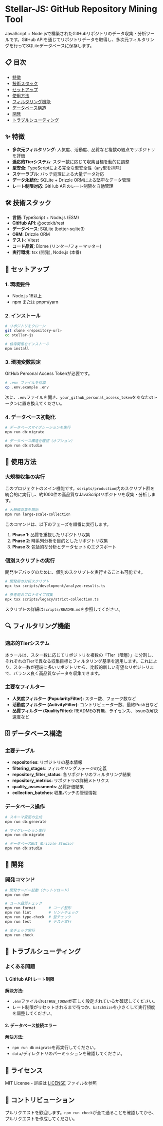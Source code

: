 # Stellar-JS: GitHub Repository Mining Tool

JavaScript + Node.jsで構築されたGitHubリポジトリのデータ収集・分析ツールです。GitHub APIを通じてリポジトリデータを取得し、多次元フィルタリングを行ってSQLiteデータベースに保存します。

## 📋 目次

- [特徴](#特徴)
- [技術スタック](#技術スタック)
- [セットアップ](#セットアップ)
- [使用方法](#使用方法)
- [フィルタリング機能](#フィルタリング機能)
- [データベース構造](#データベース構造)
- [開発](#開発)
- [トラブルシューティング](#トラブルシューティング)

## ✨ 特徴

- **多次元フィルタリング**: 人気度、活動度、品質など複数の観点でリポジトリを評価
- **適応的Tierシステム**: スター数に応じて収集目標を動的に調整
- **型安全**: TypeScriptによる完全な型安全性（`any`型を排除）
- **スケーラブル**: バッチ処理による大量データ対応
- **データ永続化**: SQLite + Drizzle ORMによる堅牢なデータ管理
- **レート制限対応**: GitHub APIのレート制限を自動管理

## 🛠 技術スタック

- **言語**: TypeScript + Node.js (ESM)
- **GitHub API**: @octokit/rest
- **データベース**: SQLite (better-sqlite3)
- **ORM**: Drizzle ORM
- **テスト**: Vitest
- **コード品質**: Biome (リンター/フォーマッター)
- **実行環境**: tsx (開発), Node.js (本番)

## 🚀 セットアップ

### 1. 環境要件

- Node.js 18以上
- npm または pnpm/yarn

### 2. インストール

```bash
# リポジトリをクローン
git clone <repository-url>
cd stellar-js

# 依存関係をインストール
npm install
```

### 3. 環境変数設定

GitHub Personal Access Tokenが必要です。

```bash
# .env ファイルを作成
cp .env.example .env
```
次に、`.env`ファイルを開き、`your_github_personal_access_token`をあなたのトークンに置き換えてください。

### 4. データベース初期化

```bash
# データベースマイグレーションを実行
npm run db:migrate

# データベース構造を確認（オプション）
npm run db:studio
```

## 📖 使用方法

### 大規模収集の実行

このプロジェクトのメイン機能です。`scripts/production`内のスクリプト群を統合的に実行し、約1000件の高品質なJavaScriptリポジトリを収集・分析します。

```bash
# 大規模収集を開始
npm run large-scale-collection
```

このコマンドは、以下のフェーズを順番に実行します。
1.  **Phase 1**: 品質を重視したリポジトリ収集
2.  **Phase 2**: 時系列分析を目的としたリポジトリ収集
3.  **Phase 3**: 包括的な分析とデータセットのエクスポート

### 個別スクリプトの実行

開発やデバッグのために、個別のスクリプトを実行することも可能です。

```bash
# 開発用の分析スクリプト
npx tsx scripts/development/analyze-results.ts

# 参考用のプロトタイプ収集
npx tsx scripts/legacy/strict-collection.ts
```
スクリプトの詳細は`scripts/README.md`を参照してください。

## 🔍 フィルタリング機能

### 適応的Tierシステム

本ツールは、スター数に応じてリポジトリを複数の「Tier（階層）」に分割し、それぞれのTierで異なる収集目標とフィルタリング基準を適用します。これにより、スター数が極端に多いリポジトリから、比較的新しい有望なリポジトリまで、バランス良く高品質なデータを収集できます。

### 主要なフィルター

- **人気度フィルター (PopularityFilter)**: スター数、フォーク数など
- **活動度フィルター (ActivityFilter)**: コントリビューター数、最終Push日など
- **品質フィルター (QualityFilter)**: READMEの有無、ライセンス、Issueの解決速度など

## 🗄 データベース構造

### 主要テーブル

- **repositories**: リポジトリの基本情報
- **filtering_stages**: フィルタリングステージの定義
- **repository_filter_status**: 各リポジトリのフィルタリング結果
- **repository_metrics**: リポジトリの詳細メトリクス
- **quality_assessments**: 品質評価結果
- **collection_batches**: 収集バッチの管理情報

### データベース操作

```bash
# スキーマ変更の生成
npm run db:generate

# マイグレーション実行
npm run db:migrate

# データベースGUI（Drizzle Studio）
npm run db:studio
```

## 🔧 開発

### 開発コマンド

```bash
# 開発サーバー起動（ホットリロード）
npm run dev

# コード品質チェック
npm run format      # コード整形
npm run lint        # リントチェック
npm run type-check  # 型チェック
npm run test        # テスト実行

# 全チェック実行
npm run check
```

## 🐛 トラブルシューティング

### よくある問題

#### 1. GitHub API レート制限
**解決方法:**
- `.env`ファイルの`GITHUB_TOKEN`が正しく設定されているか確認してください。
- レート制限がリセットされるまで待つか、`batchSize`を小さくして実行頻度を調整してください。

#### 2. データベース接続エラー
**解決方法:**
- `npm run db:migrate`を再実行してください。
- `data/`ディレクトリのパーミッションを確認してください。

## 📄 ライセンス

MIT License - 詳細は [LICENSE](LICENSE) ファイルを参照

## 🤝 コントリビューション

プルリクエストを歓迎します。`npm run check`が全て通ることを確認してから、プルリクエストを作成してください。
